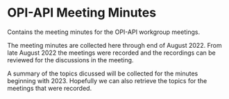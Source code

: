 # OPI-API Meeting Minutes

Contains the meeting minutes for the OPI-API workgroup meetings.

The meeting minutes are collected here through end of August 2022.  From late August 2022 the meetings were recorded and the recordings can be reviewed for the discussions in the meeting.

A summary of the topics dicussed will be collected for the minutes beginning with 2023.  Hopefully we can also retrieve the topics for the meetings that were recorded.
